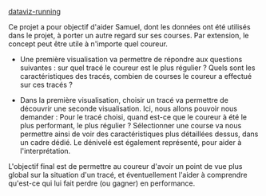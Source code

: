 [dataviz-running](https://ak-line.github.io/dataviz-running/)

Ce projet a pour objectif d'aider Samuel, dont les données ont été utilisés dans le projet, à porter un autre regard sur ses courses. Par extension, le concept peut être utile à n'importe quel coureur.

* Une première visualisation va permettre de répondre aux questions suivantes : sur quel tracé le coureur est le plus régulier ? Quels sont les caractéristiques des tracés, combien de courses le coureur a effectué sur ces tracés ?

* Dans la première visualisation, choisir un tracé va permettre de découvrir une seconde visualisation. Ici, nous allons pouvoir nous demander : Pour le tracé choisi, quand est-ce que le coureur à été le plus performant, le plus régulier ? Sélectionner une course va nous permettre ainsi de voir des caractéristiques plus détaillées dessus, dans un cadre dédié. Le dénivelé est également représenté, pour aider à l'interprétation.

L'objectif final est de permettre au coureur d'avoir un point de vue plus global sur la situation d'un tracé, et éventuellement l'aider à comprendre qu'est-ce qui lui fait perdre (ou gagner) en performance.